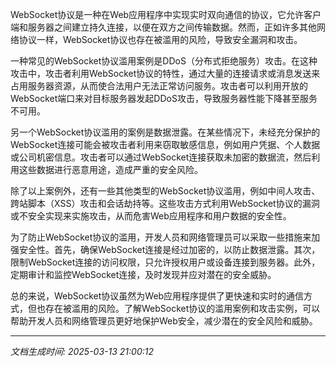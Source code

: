 WebSocket协议是一种在Web应用程序中实现实时双向通信的协议，它允许客户端和服务器之间建立持久连接，以便在双方之间传输数据。然而，正如许多其他网络协议一样，WebSocket协议也存在被滥用的风险，导致安全漏洞和攻击。

一种常见的WebSocket协议滥用案例是DDoS（分布式拒绝服务）攻击。在这种攻击中，攻击者利用WebSocket协议的特性，通过大量的连接请求或消息发送来占用服务器资源，从而使合法用户无法正常访问服务。攻击者可以利用开放的WebSocket端口来对目标服务器发起DDoS攻击，导致服务器性能下降甚至服务不可用。

另一个WebSocket协议滥用的案例是数据泄露。在某些情况下，未经充分保护的WebSocket连接可能会被攻击者利用来窃取敏感信息，例如用户凭据、个人数据或公司机密信息。攻击者可以通过WebSocket连接获取未加密的数据流，然后利用这些数据进行恶意用途，造成严重的安全风险。

除了以上案例外，还有一些其他类型的WebSocket协议滥用，例如中间人攻击、跨站脚本（XSS）攻击和会话劫持等。这些攻击方式利用WebSocket协议的漏洞或不安全实现来实施攻击，从而危害Web应用程序和用户数据的安全性。

为了防止WebSocket协议的滥用，开发人员和网络管理员可以采取一些措施来加强安全性。首先，确保WebSocket连接是经过加密的，以防止数据泄露。其次，限制WebSocket连接的访问权限，只允许授权用户或设备连接到服务器。此外，定期审计和监控WebSocket连接，及时发现并应对潜在的安全威胁。

总的来说，WebSocket协议虽然为Web应用程序提供了更快速和实时的通信方式，但也存在被滥用的风险。了解WebSocket协议的滥用案例和攻击实例，可以帮助开发人员和网络管理员更好地保护Web安全，减少潜在的安全风险和威胁。

---

*文档生成时间: 2025-03-13 21:00:12*











